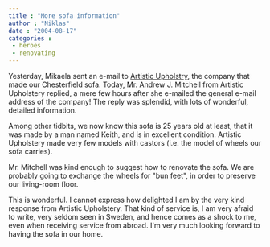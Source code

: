 ```yaml
---
title : "More sofa information"
author : "Niklas"
date : "2004-08-17"
categories : 
 - heroes
 - renovating
---
```


Yesterday, Mikaela sent an e-mail to [Artistic Upholstry](http://www.artisticupholstery.co.uk), the company that made our Chesterfield sofa. Today, Mr. Andrew J. Mitchell from Artistic Upholstery replied, a mere few hours after she e-mailed the general e-mail address of the company! The reply was splendid, with lots of wonderful, detailed information.

Among other tidbits, we now know this sofa is 25 years old at least, that it was made by a man named Keith, and is in excellent condition. Artistic Upholstery made very few models with castors (i.e. the model of wheels our sofa carries).

Mr. Mitchell was kind enough to suggest how to renovate the sofa. We are probably going to exchange the wheels for "bun feet", in order to preserve our living-room floor.

This is wonderful. I cannot express how delighted I am by the very kind response from Artistic Upholstery. That kind of service is, I am very afraid to write, very seldom seen in Sweden, and hence comes as a shock to me, even when receiving service from abroad. I'm very much looking forward to having the sofa in our home.
